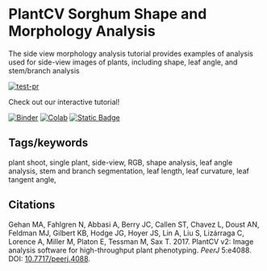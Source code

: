 # PlantCV Sorghum Shape and Morphology Analysis

The side view morphology analysis tutorial provides examples of analysis used for side-view 
images of plants, including shape, leaf angle, and stem/branch analysis

[![test-pr](https://github.com/danforthcenter/plantcv-tutorial-morphology/actions/workflows/ci-tests.yml/badge.svg)](https://github.com/danforthcenter/plantcv-tutorial-morphology/actions/workflows/ci-tests.yml)

Check out our interactive tutorial!

[![Binder](https://mybinder.org/badge_logo.svg)](https://mybinder.org/v2/gh/danforthcenter/plantcv-tutorial-morphology/HEAD)
[![Colab](https://colab.research.google.com/assets/colab-badge.svg)](https://colab.research.google.com/github/danforthcenter/plantcv-tutorial-morphology/blob/main/index-Colab.ipynb)
[![Static Badge](https://img.shields.io/badge/Open%20in%20GitHub-black?logo=github)](https://github.com/danforthcenter/plantcv-tutorial-morphology.git)

## Tags/keywords

plant shoot, single plant, side-view, RGB, shape analysis, leaf angle analysis, stem and branch segmentation, 
leaf length, leaf curvature, leaf tangent angle, 

## Citations

Gehan MA, Fahlgren N, Abbasi A, Berry JC, Callen ST, Chavez L, Doust AN,
Feldman MJ, Gilbert KB, Hodge JG, Hoyer JS, Lin A, Liu S, Lizárraga C, Lorence
A, Miller M, Platon E, Tessman M, Sax T. 2017. PlantCV v2: Image analysis
software for high-throughput plant phenotyping. *PeerJ* 5:e4088. DOI:
[10.7717/peerj.4088](https://doi.org/10.7717/peerj.4088).
